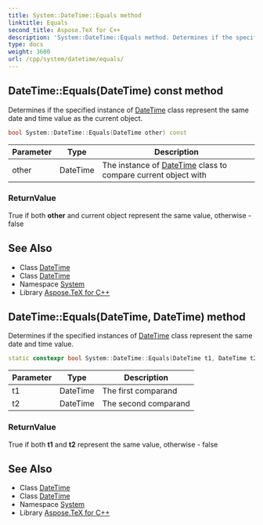 ```yaml
---
title: System::DateTime::Equals method
linktitle: Equals
second_title: Aspose.TeX for C++
description: 'System::DateTime::Equals method. Determines if the specified instance of DateTime class represent the same date and time value as the current object in C++.'
type: docs
weight: 3600
url: /cpp/system/datetime/equals/
---
```

## DateTime::Equals(DateTime) const method


Determines if the specified instance of [DateTime](../) class represent the same date and time value as the current object.

```cpp
bool System::DateTime::Equals(DateTime other) const
```


| Parameter | Type | Description |
| --- | --- | --- |
| other | DateTime | The instance of [DateTime](../) class to compare current object with |

### ReturnValue

True if both **other** and current object represent the same value, otherwise - false

## See Also

* Class [DateTime](../)
* Class [DateTime](../)
* Namespace [System](../../)
* Library [Aspose.TeX for C++](../../../)
## DateTime::Equals(DateTime, DateTime) method


Determines if the specified instances of [DateTime](../) class represent the same date and time value.

```cpp
static constexpr bool System::DateTime::Equals(DateTime t1, DateTime t2)
```


| Parameter | Type | Description |
| --- | --- | --- |
| t1 | DateTime | The first comparand |
| t2 | DateTime | The second comparand |

### ReturnValue

True if both **t1** and **t2** represent the same value, otherwise - false

## See Also

* Class [DateTime](../)
* Class [DateTime](../)
* Namespace [System](../../)
* Library [Aspose.TeX for C++](../../../)
